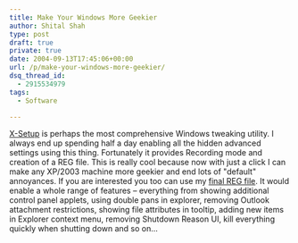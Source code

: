 ```yaml
---
title: Make Your Windows More Geekier
author: Shital Shah
type: post
draft: true
private: true
date: 2004-09-13T17:45:06+00:00
url: /p/make-your-windows-more-geekier/
dsq_thread_id:
  - 2915534979
tags:
  - Software

---
```

[X-Setup][1] is perhaps the most comprehensive Windows tweaking utility. I always end up spending half a day enabling all the hidden advanced settings using this thing. Fortunately it provides Recording mode and creation of a REG file. This is really cool because now with just a click I can make any XP/2003 machine more geekier and end lots of "default" annoyances. If you are interested you too can use my [final REG file][2]. It would enable a whole range of features – everything from showing additional control panel applets, using double pans in explorer, removing Outlook attachment restrictions, showing file attributes in tooltip, adding new items in Explorer context menu, removing Shutdown Reason UI, kill everything quickly when shutting down and so on...

 [1]: http://www.x-setup.net/
 [2]: https://github.com/sytelus/MiscDevFiles/blob/master/source/XSetup%20-%20All.reg